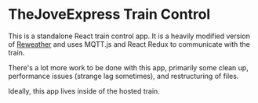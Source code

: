 # TheJoveExpress Train Control
This is a standalone React train control app.
It is a heavily modified version of [Reweather](https://github.com/alwint3r/reweather) and uses MQTT.js and React Redux to communicate with the train.

There's a lot more work to be done with this app, primarily some clean up, performance issues (strange lag sometimes), and restructuring of files.

Ideally, this app lives inside of the hosted train.